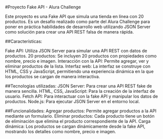 #Proyecto Fake API - Alura Challenge

Este proyecto es una Fake API que simula una tienda en línea con 20 productos. 
Es un desafío realizado como parte del Alura Challenge para poner en práctica 
habilidades de desarrollo web utilizando JSON Server como solución para crear
una API REST falsa de manera rápida.

##Características:

Fake API: Utiliza JSON Server para simular una API REST con datos de productos.
20 productos: Se incluyen 20 productos con propiedades como nombre, precio e imagen.
Interacción con la API: Permite agregar, ver y eliminar productos de la lista.
Interfaz web: La interfaz se construye con HTML, CSS y JavaScript, permitiendo
una experiencia dinámica en la que los productos se cargan de manera interactiva.

##Tecnologías utilizadas:
JSON Server: Para crear una API REST fake de manera sencilla.
HTML, CSS, JavaScript: Para la creación de la interfaz de usuario.
Fetch API: Para interactuar con la fake API y manipular los datos de productos.
Node.js: Para ejecutar JSON Server en el entorno local.

##Funcionalidades:
Agregar productos: Permite agregar productos a la API mediante un formulario.
Eliminar productos: Cada producto tiene un botón de eliminación que elimina el 
producto correspondiente de la API.
Carga dinámica: Los productos se cargan dinámicamente desde la fake API,
mostrando los detalles como nombre, precio e imagen.

